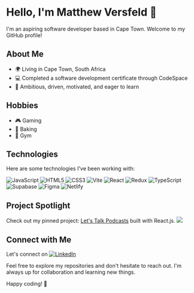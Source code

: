 # Hello, I'm Matthew Versfeld 👋

I'm an aspiring software developer based in Cape Town. Welcome to my GitHub profile!

## About Me

- 🌍 Living in Cape Town, South Africa
- 💻 Completed a software development certificate through CodeSpace
- 🚀 Ambitious, driven, motivated, and eager to learn

## Hobbies

- 🎮 Gaming
- 🍰 Baking
- 💪 Gym

## Technologies

Here are some technologies I've been working with:

![JavaScript](https://img.shields.io/badge/javascript-%23323330.svg?style=for-the-badge&logo=javascript&logoColor=%23F7DF1E) ![HTML5](https://img.shields.io/badge/html5-%23E34F26.svg?style=for-the-badge&logo=html5&logoColor=white) ![CSS3](https://img.shields.io/badge/css3-%231572B6.svg?style=for-the-badge&logo=css3&logoColor=white) ![Vite](https://img.shields.io/badge/vite-%23646CFF.svg?style=for-the-badge&logo=vite&logoColor=white) ![React](https://img.shields.io/badge/react-%2320232a.svg?style=for-the-badge&logo=react&logoColor=%2361DAFB) ![Redux](https://img.shields.io/badge/redux-%23593d88.svg?style=for-the-badge&logo=redux&logoColor=white) ![TypeScript](https://img.shields.io/badge/typescript-%23007ACC.svg?style=for-the-badge&logo=typescript&logoColor=white) ![Supabase](https://img.shields.io/badge/Supabase-3ECF8E?style=for-the-badge&logo=supabase&logoColor=white) ![Figma](https://img.shields.io/badge/figma-%23F24E1E.svg?style=for-the-badge&logo=figma&logoColor=white) ![Netlify](https://img.shields.io/badge/netlify-%23000000.svg?style=for-the-badge&logo=netlify&logoColor=#00C7B7)

## Project Spotlight

Check out my pinned project: [Let's Talk Podcasts](https://dazzling-pegasus-dd3784.netlify.app/) built with React.js.
![](https://images.unsplash.com/photo-1589903308904-1010c2294adc?q=80&w=2070&auto=format&fit=crop&ixlib=rb-4.0.3&ixid=M3wxMjA3fDB8MHxwaG90by1wYWdlfHx8fGVufDB8fHx8fA%3D%3D)


## Connect with Me

Let's connect on
[![LinkedIn](https://img.shields.io/badge/linkedin-%230077B5.svg?style=for-the-badge&logo=linkedin&logoColor=white)](https://www.linkedin.com/in/matt-versfeld-tech/)

Feel free to explore my repositories and don't hesitate to reach out. I'm always up for collaboration and learning new things.

Happy coding! 🚀
